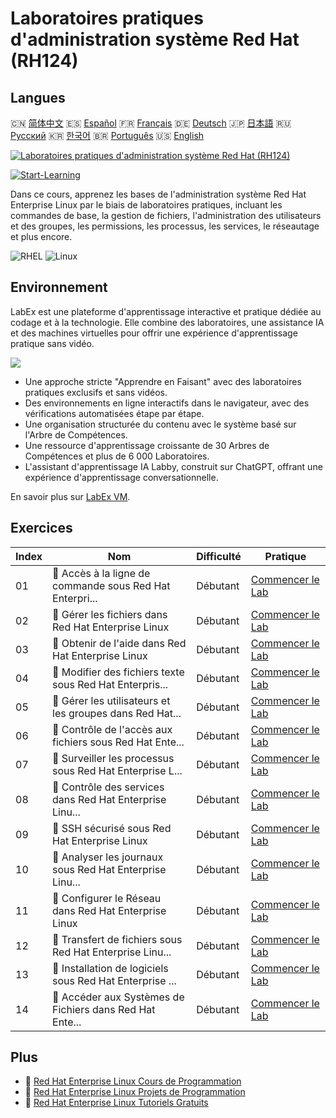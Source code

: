 # Laboratoires pratiques d'administration système Red Hat (RH124)

## Langues

🇨🇳 [简体中文](README_zh.md) 🇪🇸 [Español](README_es.md) 🇫🇷 [Français](README_fr.md) 🇩🇪 [Deutsch](README_de.md) 🇯🇵 [日本語](README_ja.md) 🇷🇺 [Русский](README_ru.md) 🇰🇷 [한국어](README_ko.md) 🇧🇷 [Português](README_pt.md) 🇺🇸 [English](README.md) 

[![Laboratoires pratiques d'administration système Red Hat (RH124)](https://cover-creator.labex.io/red-hat-system-administration-rh124-labs.png?lang=fr)](https://labex.io/fr/courses/red-hat-system-administration-rh124-labs)

[![Start-Learning](https://img.shields.io/badge/Start-Learning-whitesmoke?style=for-the-badge)](https://labex.io/fr/courses/red-hat-system-administration-rh124-labs)

Dans ce cours, apprenez les bases de l'administration système Red Hat Enterprise Linux par le biais de laboratoires pratiques, incluant les commandes de base, la gestion de fichiers, l'administration des utilisateurs et des groupes, les permissions, les processus, les services, le réseautage et plus encore.

![RHEL](https://img.shields.io/badge/RHEL-whitesmoke?style=for-the-badge&logo=rhel)
![Linux](https://img.shields.io/badge/Linux-whitesmoke?style=for-the-badge&logo=linux)


## Environnement

LabEx est une plateforme d'apprentissage interactive et pratique dédiée au codage et à la technologie. Elle combine des laboratoires, une assistance IA et des machines virtuelles pour offrir une expérience d'apprentissage pratique sans vidéo.

![](https://tutorial-screenshot.getvm.io/images/vm-1725247253.png)

- Une approche stricte "Apprendre en Faisant" avec des laboratoires pratiques exclusifs et sans vidéos.
- Des environnements en ligne interactifs dans le navigateur, avec des vérifications automatisées étape par étape.
- Une organisation structurée du contenu avec le système basé sur l'Arbre de Compétences.
- Une ressource d'apprentissage croissante de 30 Arbres de Compétences et plus de 6 000 Laboratoires.
- L'assistant d'apprentissage IA Labby, construit sur ChatGPT, offrant une expérience d'apprentissage conversationnelle.

En savoir plus sur [LabEx VM](https://support.labex.io/using-labex/virtual-machine).

## Exercices

|   Index | Nom                                                      | Difficulté   | Pratique                                                                                                                                     |
|---------|----------------------------------------------------------|--------------|----------------------------------------------------------------------------------------------------------------------------------------------|
|      01 | 📖 Accès à la ligne de commande sous Red Hat Enterpri... | Débutant     | <a target='_blank' href='https://labex.io/fr/tutorials/rhel-access-command-line-in-red-hat-enterprise-linux-588454'>Commencer le Lab</a>     |
|      02 | 📖 Gérer les fichiers dans Red Hat Enterprise Linux      | Débutant     | <a target='_blank' href='https://labex.io/fr/tutorials/rhel-manage-files-in-red-hat-enterprise-linux-588463'>Commencer le Lab</a>            |
|      03 | 📖 Obtenir de l'aide dans Red Hat Enterprise Linux       | Débutant     | <a target='_blank' href='https://labex.io/fr/tutorials/rhel-get-help-in-red-hat-enterprise-linux-588461'>Commencer le Lab</a>                |
|      04 | 📖 Modifier des fichiers texte sous Red Hat Enterpris... | Débutant     | <a target='_blank' href='https://labex.io/fr/tutorials/rhel-edit-text-files-in-red-hat-enterprise-linux-588460'>Commencer le Lab</a>         |
|      05 | 📖 Gérer les utilisateurs et les groupes dans Red Hat... | Débutant     | <a target='_blank' href='https://labex.io/fr/tutorials/rhel-manage-users-and-groups-in-red-hat-enterprise-linux-588464'>Commencer le Lab</a> |
|      06 | 📖 Contrôle de l'accès aux fichiers sous Red Hat Ente... | Débutant     | <a target='_blank' href='https://labex.io/fr/tutorials/rhel-control-file-access-in-red-hat-enterprise-linux-588458'>Commencer le Lab</a>     |
|      07 | 📖 Surveiller les processus sous Red Hat Enterprise L... | Débutant     | <a target='_blank' href='https://labex.io/fr/tutorials/rhel-monitor-processes-in-red-hat-enterprise-linux-588465'>Commencer le Lab</a>       |
|      08 | 📖 Contrôle des services dans Red Hat Enterprise Linu... | Débutant     | <a target='_blank' href='https://labex.io/fr/tutorials/rhel-control-services-in-red-hat-enterprise-linux-588459'>Commencer le Lab</a>        |
|      09 | 📖 SSH sécurisé sous Red Hat Enterprise Linux            | Débutant     | <a target='_blank' href='https://labex.io/fr/tutorials/rhel-secure-ssh-in-red-hat-enterprise-linux-588466'>Commencer le Lab</a>              |
|      10 | 📖 Analyser les journaux sous Red Hat Enterprise Linu... | Débutant     | <a target='_blank' href='https://labex.io/fr/tutorials/rhel-analyze-logs-in-red-hat-enterprise-linux-588456'>Commencer le Lab</a>            |
|      11 | 📖 Configurer le Réseau dans Red Hat Enterprise Linux    | Débutant     | <a target='_blank' href='https://labex.io/fr/tutorials/rhel-configure-networking-in-red-hat-enterprise-linux-588457'>Commencer le Lab</a>    |
|      12 | 📖 Transfert de fichiers sous Red Hat Enterprise Linu... | Débutant     | <a target='_blank' href='https://labex.io/fr/tutorials/rhel-transfer-files-in-red-hat-enterprise-linux-588467'>Commencer le Lab</a>          |
|      13 | 📖 Installation de logiciels sous Red Hat Enterprise ... | Débutant     | <a target='_blank' href='https://labex.io/fr/tutorials/rhel-install-software-in-red-hat-enterprise-linux-588462'>Commencer le Lab</a>        |
|      14 | 📖 Accéder aux Systèmes de Fichiers dans Red Hat Ente... | Débutant     | <a target='_blank' href='https://labex.io/fr/tutorials/rhel-access-file-systems-in-red-hat-enterprise-linux-588455'>Commencer le Lab</a>     |

## Plus

- 🔗 [Red Hat Enterprise Linux Cours de Programmation](https://github.com/labex-labs/awesome-programming-courses)
- 🔗 [Red Hat Enterprise Linux Projets de Programmation](https://github.com/labex-labs/awesome-programming-projects)
- 🔗 [Red Hat Enterprise Linux Tutoriels Gratuits](https://github.com/labex-labs/rhel-free-tutorials)

